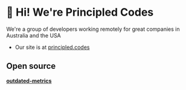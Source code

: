 # :wave: Hi! We're Principled Codes

We're a group of developers working remotely for great companies in Australia and the USA

- Our site is at [principled.codes](https://www.principled.codes)

## Open source

**[outdated-metrics](https://outdated-metrics.dev)**

